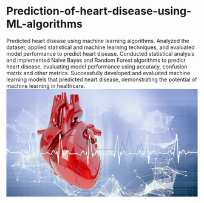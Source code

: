 # Prediction-of-heart-disease-using-ML-algorithms
Predicted heart disease using machine learning algorithms. Analyzed the dataset, applied statistical and machine learning techniques, and evaluated model performance to predict heart disease. Conducted statistical analysis and implemented Naïve Bayes and Random Forest algorithms to predict heart disease, evaluating model performance using accuracy, confusion matrix and other metrics. Successfully developed and evaluated machine learning models that predicted heart disease, demonstrating the potential of machine learning in healthcare.
![Heart disease & ML](https://github.com/NamrataS21/Prediction-of-heart-disease-using-ML-algorithms/blob/main/heart%20ML.jpg)
